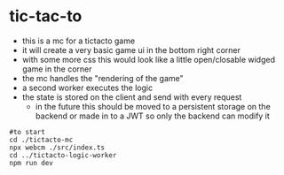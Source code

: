 # tic-tac-to

- this is a mc for a tictacto game
- it will create a very basic game ui in the bottom right corner
- with some more css this would look like a little open/closable widged game in the corner
- the mc handles the "rendering of the game"
- a second worker executes the logic
- the state is stored on the client and send with every request
  - in the future this should be moved to a persistent storage on the backend or made in to a JWT so only the backend can modify it


````
#to start
cd ./tictacto-mc
npx webcm ./src/index.ts
cd ../tictacto-logic-worker
npm run dev
````